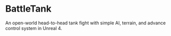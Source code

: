 # BattleTank
An open-world head-to-head tank fight with simple AI, terrain, and advance control system in Unreal 4.
